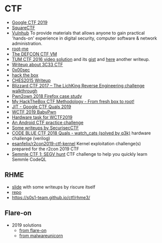 # CTF

 - [Google CTF 2019](https://capturetheflag.withgoogle.com)
 - [SquareCTF](https://squarectf.com)
 - [Vulnhub](https://www.vulnhub.com/) To provide materials that allows anyone to gain
   practical 'hands-on' experience in digital security, computer software & network administration.
 - [root-me](https://www.root-me.org)
 - [The DEFCON CTF VM](http://fuzyll.com/2016/the-defcon-ctf-vm/)
 - [TUM CTF 2016 video solution](https://www.youtube.com/watch?v=y69uIxU0eI8) and its [gist](https://gist.github.com/LiveOverflow/3bd87ba4ffc48bda07d82eb4223911fa)
   and [here](https://anee.me/writeup-for-zwiebel-tum-ctf-2016-e312fc129037) another writeup.
 - [Writeup about 3C33 CTF](http://bruce30262.logdown.com/tags/33C3)
 - [0x00sec](https://0x00sec.org)
 - [hack the box](https://www.hackthebox.eu)
 - [CHES2015 Writeup](http://wiki.yobi.be/wiki/CHES2015_Writeup)
 - [Blizzard CTF 2017 – The LichKing Reverse Engineering challenge walkthrough](http://0xeb.net/2018/02/blizzard-ctf-2017-the-lichking-reverse-engineering-challenge-walkthrough/)
 - [Pwn2own 2018 Firefox case study](http://blogs.360.cn/blog/how-to-kill-a-firefox-en/)
 - [My HackTheBox CTF Methodology - From fresh box to root!](https://0x00sec.org/t/my-hackthebox-ctf-methodology-from-fresh-box-to-root/13980)
 - [JIT - Google CTF Quals 2019](https://devcraft.io/2019/06/24/jit-google-ctf-quals-2019.html)
 - [WCTF 2019 BabyPwn](https://theromanxpl0it.github.io/articles/2019/07/06/WCTF-babypwn.html)
 - [Hardware task for WCTF2019](https://github.com/q3k/tpm2137)
 - [An Android CTF practice challenge](https://github.com/tlamb96/kgb_messenger)
 - [Some writeups by SecurisecCTF](https://www.securisec.com/writeups/)
 - [CODE BLUE CTF 2018 Quals - watch_cats (solved by q3k)](https://blog.dragonsector.pl/2018/08/code-blue-ctf-2018-quals-watchcats.html) hardware challenge (verilog)
 - [esanfelix/r2con2019-ctf-kernel](https://github.com/esanfelix/r2con2019-ctf-kernel) Kernel exploitation challenge(s) prepared for the r2con 2019 CTF
 - [Semmle CTF 1: SEGV hunt](https://semmle.com/ctf/segv) CTF challenge to help you quickly learn Semmle CodeQL

## RHME

 - [slide](https://insomnihack.ch/wp-content/uploads/2017/04/AM-ESF-rhme2.pdf) with some writeups by riscure itself
 - [repo](https://github.com/Riscure/Rhme-2017)
 - https://s0s1-team.github.io/ctf/rhme3/

## Flare-on

 - 2019 solutions
   - [from flare-on](https://www.fireeye.com/blog/threat-research/2019/09/2019-flare-on-challenge-solutions.html)
   - [from malwareunicorn](https://malwareunicorn.org/workshops/flareon6_2019.html)
